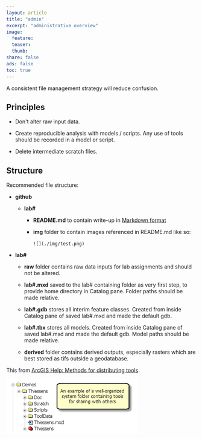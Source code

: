 ```yaml
---
layout: article
title: "admin"
excerpt: "administrative overview"
image:
  feature:
  teaser:
  thumb:
share: false
ads: false
toc: true
---
```


A consistent file management strategy will reduce confusion.

## Principles

- Don't alter raw input data.

- Create reproducible analysis with models / scripts. Any use of tools should be recorded in a model or script.

- Delete intermediate scratch files.

## Structure

Recommended file structure:

- **github**

    - **lab#**
    
        - **README.md** to contain write-up in [Markdown format](https://guides.github.com/features/mastering-markdown/)
        
        - **img** folder to contain images referenced in README.md like so:
        
            ```
            ![](./img/test.png)
            ```
          

- **lab#**

    - **raw** folder contains raw data inputs for lab assignments and should not be altered.
    
    - **lab#.mxd** saved to the lab# containing folder as very first step, to provide home directory in Catalog pane. Folder paths should be made relative.
    
    - **lab#.gdb** stores all interim feature classes. Created from inside Catalog pane of saved lab#.mxd and made the default gdb.
    
    - **lab#.tbx** stores all models. Created from inside Catalog pane of saved lab#.mxd and made the default gdb. Model paths should be made relative.
    
    - **derived** folder contains derived outputs, especially rasters which are best stored as tifs outside a geodatabase.
    

This from [ArcGIS Help: Methods for distributing tools]().

![](arc_org.png)



